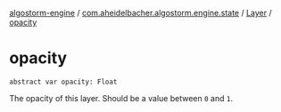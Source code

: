 [algostorm-engine](../../index.md) / [com.aheidelbacher.algostorm.engine.state](../index.md) / [Layer](index.md) / [opacity](.)

# opacity

`abstract var opacity: Float`

The opacity of this layer. Should be a value between `0` and `1`.

